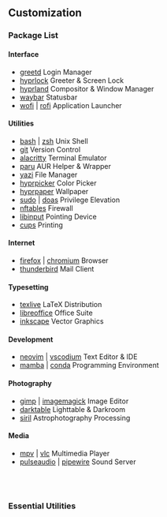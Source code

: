 ## Customization

### Package List

#### Interface

- [greetd](https://archlinux.org/packages/extra/x86_64/greetd/) Login Manager
- [hyprlock](https://archlinux.org/packages/extra/x86_64/hyprlock/) Greeter & Screen Lock
- [hyprland](https://archlinux.org/packages/extra/x86_64/hyprland/) Compositor & Window Manager
- [waybar](https://archlinux.org/packages/extra/x86_64/waybar/) Statusbar
- [wofi](https://archlinux.org/packages/extra/x86_64/wofi/) | [rofi](https://archlinux.org/packages/extra/x86_64/rofi/) Application Launcher

#### Utilities

- [bash](https://archlinux.org/packages/core/x86_64/bash/) | [zsh](https://archlinux.org/packages/extra/x86_64/zsh/) Unix Shell
- [git](https://archlinux.org/packages/extra/x86_64/git/) Version Control
- [alacritty](https://archlinux.org/packages/extra/x86_64/alacritty/) Terminal Emulator
- [paru](https://aur.archlinux.org/packages/paru) AUR Helper & Wrapper
- [yazi](https://archlinux.org/packages/extra/x86_64/yazi/) File Manager
- [hyprpicker](https://archlinux.org/packages/extra/x86_64/hyprpicker/) Color Picker
- [hyprpaper](https://archlinux.org/packages/extra/x86_64/hyprpaper/) Wallpaper
- [sudo](https://archlinux.org/packages/core/x86_64/sudo/) | [doas](https://archlinux.org/packages/extra/x86_64/opendoas/) Privilege Elevation
- [nftables](https://archlinux.org/packages/extra/x86_64/nftables/) Firewall
- [libinput](https://archlinux.org/packages/extra/x86_64/libinput/) Pointing Device
- [cups](https://archlinux.org/packages/extra/x86_64/cups/) Printing

#### Internet

- [firefox](https://archlinux.org/packages/extra/x86_64/firefox/) | [chromium](https://archlinux.org/packages/extra/x86_64/chromium/) Browser
- [thunderbird](https://archlinux.org/packages/extra/x86_64/thunderbird/) Mail Client

#### Typesetting

- [texlive](https://aur.archlinux.org/packages/texlive-installer) LaTeX Distribution
- [libreoffice](https://archlinux.org/packages/extra/x86_64/libreoffice-fresh/) Office Suite
- [inkscape](https://archlinux.org/packages/extra/x86_64/inkscape/) Vector Graphics

#### Development

- [neovim](https://archlinux.org/packages/extra/x86_64/neovim/) | [vscodium](https://aur.archlinux.org/packages/vscodium) Text Editor & IDE
- [mamba](https://aur.archlinux.org/packages/miniforge) | [conda](https://aur.archlinux.org/packages/miniforge) Programming Environment

#### Photography

- [gimp](https://archlinux.org/packages/extra/x86_64/gimp/) | [imagemagick](https://archlinux.org/packages/extra/x86_64/imagemagick/) Image Editor
- [darktable](https://archlinux.org/packages/extra/x86_64/darktable/) Lighttable & Darkroom
- [siril](https://aur.archlinux.org/packages/siril) Astrophotography Processing

#### Media

- [mpv](https://archlinux.org/packages/extra/x86_64/mpv/) | [vlc](https://archlinux.org/packages/extra/x86_64/vlc/) Multimedia Player
- [pulseaudio](https://archlinux.org/packages/extra/x86_64/pulseaudio/) | [pipewire](https://archlinux.org/packages/extra/x86_64/pipewire/) Sound Server

<br><br>

### Essential Utilities
